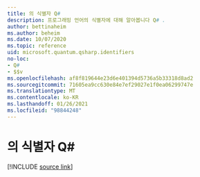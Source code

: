 ```yaml
---
title: 의 식별자 Q#
description: 프로그래밍 언어의 식별자에 대해 알아봅니다 Q# .
author: bettinaheim
ms.author: beheim
ms.date: 10/07/2020
ms.topic: reference
uid: microsoft.quantum.qsharp.identifiers
no-loc:
- Q#
- $$v
ms.openlocfilehash: af8f819644e23d6e401394d5736a5b33318d8ad2
ms.sourcegitcommit: 71605ea9cc630e84e7ef29027e1f0ea06299747e
ms.translationtype: MT
ms.contentlocale: ko-KR
ms.lasthandoff: 01/26/2021
ms.locfileid: "98844248"
---
```

# <a name="identifiers-in-no-locq"></a>의 식별자 Q#

[!INCLUDE [source link](~/includes/qsharp-language/Specifications/Language/3_Expressions/Identifiers.md)]

